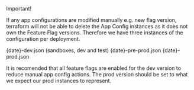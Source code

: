 Important!

If any app configurations are modified manually e.g. new flag version, terraform will not be able to delete the App Config instances as it does not own the Feature Flag versions.
Therefore we have three instances of the configuration per deployment. 

{date}-dev.json  (sandboxes, dev and test)
{date}-pre-prod.json
{date}-prod.json

It is recomended that all feature flags are enabled for the dev version to reduce manual app config actions. 
The prod version should be set to what we expect our prod instances to represent.  